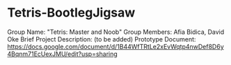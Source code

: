 # Tetris-BootlegJigsaw
Group Name: "Tetris: Master and Noob"
Group Members: Afia Bidica, David Oke
Brief Project Description: (to be added)
Prototype Document: https://docs.google.com/document/d/1B44WfTRtLe2xEvWqtp4nwDef8D6y4Bqnm71EcUexJMU/edit?usp=sharing 
